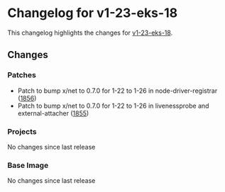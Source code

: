 # Changelog for v1-23-eks-18

This changelog highlights the changes for [v1-23-eks-18](https://github.com/aws/eks-distro/tree/v1-23-eks-18).

## Changes

### Patches
* Patch to bump x/net to 0.7.0 for 1-22 to 1-26 in node-driver-registrar ([1856](https://github.com/aws/eks-distro/pull/1856))
* Patch to bump x/net to 0.7.0 for 1-22 to 1-26 in livenessprobe and external-attacher ([1855](https://github.com/aws/eks-distro/pull/1855))

### Projects
No changes since last release

### Base Image
No changes since last release

